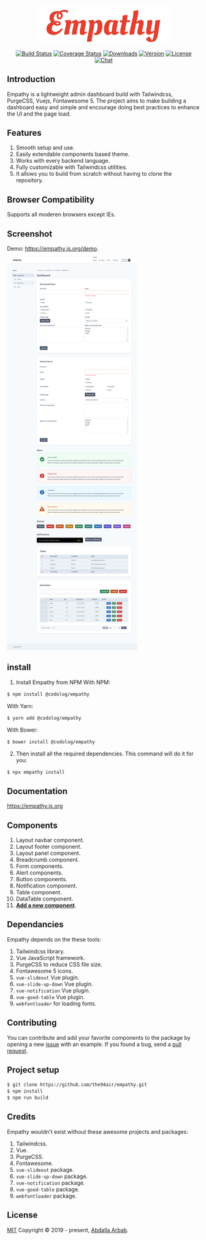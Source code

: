 <p align="center">
    <img src="src/images/empathy.svg?sanitize=true" alt="Empathy" title="Empathy" width="350"/>
</p>

<p align="center">
  <a href="https://circleci.com/gh/the94air/empathy/tree/master"><img src="https://img.shields.io/circleci/project/github/the94air/empathy/master.svg?sanitize=true" alt="Build Status"></a>
  <a href="https://codecov.io/github/the94air/empathy?branch=master"><img src="https://img.shields.io/codecov/c/github/the94air/empathy/master.svg?sanitize=true" alt="Coverage Status"></a>
  <a href="https://npmcharts.com/compare/@codolog/empathy?minimal=true"><img src="https://img.shields.io/npm/dm/@codolog/empathy.svg?sanitize=true" alt="Downloads"></a>
  <a href="https://www.npmjs.com/package/@codolog/empathy"><img src="https://img.shields.io/npm/v/@codolog/empathy.svg?sanitize=true" alt="Version"></a>
  <a href="https://www.npmjs.com/package/@codolog/empathy"><img src="https://img.shields.io/npm/l/@codolog/empathy.svg?sanitize=true" alt="License"></a>
  <a href="https://chat.vuejs.org/"><img src="https://img.shields.io/badge/chat-on%20discord-7289da.svg?sanitize=true" alt="Chat"></a>
</p>

## Introduction
Empathy is a lightweight admin dashboard build with Tailwindcss, PurgeCSS, Vuejs, Fontawesome 5. The project aims to make building a dashboard easy and simple and encourage doing best practices to enhance the UI and the page load.

## Features
1. Smooth setup and use.
2. Easily extendable components based theme.
3. Works with every backend language.
4. Fully customizable with Tailwindcss utilities.
5. It allows you to build from scratch without having to clone the repository.

## Browser Compatibility
Supports all moderen browsers except IEs.

## Screenshot
Demo: https://empathy.js.org/demo.

![Empathy demo screenshot](src/images/empathy-screenshot.png)

## install
1. Install Empathy from NPM
With NPM:
```bash
$ npm install @codolog/empathy
```
With Yarn:
```bash
$ yarn add @codolog/empathy
```
With Bower:
```bash
$ bower install @codolog/empathy
```
2. Then install all the required dependencies. This command will do it for you:
```bash
$ npx empathy install
```

## Documentation
https://empathy.js.org

## Components
1. Layout navbar component.
2. Layout footer component.
3. Layout panel component.
4. Breadcrumb component.
5. Form components.
6. Alert components.
7. Button components.
8. Notification component.
9. Table component.
10. DataTable component.
11. [**Add a new component**](#contributing).

## Dependancies
Empathy depends on the these tools:
1. Tailwindcss library.
2. Vue JavaScript framework.
3. PurgeCSS to reduce CSS file size.
4. Fontawesome 5 icons.
5. `vue-slideout` Vue plugin.
6. `vue-slide-up-down` Vue plugin.
7. `vue-notification` Vue plugin.
8. `vue-good-table` Vue plugin.
9. `webfontloader` for loading fonts.

## Contributing
You can contribute and add your favorite components to the package by opening a new [issue](https://github.com/the94air/empathy/issues) with an example. If you found a bug, send a [pull request](https://github.com/the94air/empathy/pulls).

## Project setup
```bash
$ git clone https://github.com/the94air/empathy.git
$ npm install
$ npm run build
```
## Credits
Empathy wouldn't exist without these awesome projects and packages:
1. Tailwindcss.
2. Vue.
3. PurgeCSS.
4. Fontawesome.
5. `vue-slideout` package.
6. `vue-slide-up-down` package.
7. `vue-notification` package.
8. `vue-good-table` package.
9. `webfontloader` package.

## License
[MIT](https://github.com/the94air/empathy/blob/master/LICENSE) Copyright © 2019 - present, [Abdalla Arbab](https://abdalla.js.org).
